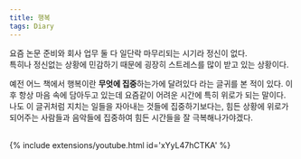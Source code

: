 ```yaml
---
title: 행복
tags: Diary
---
```


<!--more-->

요즘 논문 준비와 회사 업무 둘 다 일단락 마무리되는 시기라 정신이 없다.  
특히나 정신없는 상황에 민감하기 때문에 굉장히 스트레스를 많이 받고 있는 상황이다.  

예전 어느 책에서 행복이란 **무엇에 집중**하는가에 달려있다 라는 글귀를 본 적이 있다. 이후 항상 마음 속에 담아두고 있는데 요즘같이 어려운 시간에 특히 위로가 되는 말이다. 나도 이 글귀처럼 지치는 일들을 자아내는 것들에 집중하기보다는, 힘든 상황에 위로가 되어주는 사람들과 음악들에 집중하여 힘든 시간들을 잘 극복해나가야겠다.

<br>
{% include extensions/youtube.html id='xYyL47hCTKA' %}
